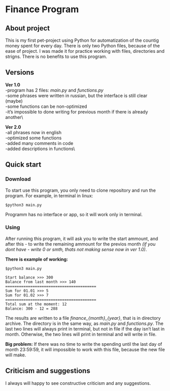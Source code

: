 # **Finance Program** 

## **About project** 
This is my first pet-project using Python for automatization of the countig money spent for every day. There is only two Python files, because of
the ease of project. 
I was made it for practice working with files, directories and strigns. There is no benefits to use this program. 

## **Versions**

**Ver 1.0**\
-program has 2 files: *main.py* and *functions.py*\
-some phrases were written in russian, but the interface is still clear (maybe)\
-some functions can be non-optimized\
-it’s impossible to done writing for previous month if there is already another\

**Ver 2.0**\
-all phrases now in english\
-optimized some functions\
-added many comments in code\
-added descriptions in functions\

## **Quick start** 

### Download 
To start use this program, you only need to clone repository and run the program. For example, in terminal in linux: 
```
$python3 main.py
```
Programm has no interface or app, so it will work only in terminal. 

### Using 
After running this program, it will ask you to write the start ammount, and after this - to write the remaining ammount for the previos month *(if
you dont have - write 0 or smth, thats not making sense now in ver 1.0)*.

**There is example of working:** 

```
$python3 main.py

Start balance >>> 300
Balance from last month >>> 140
========================================
Sum for 01.01 >>> 5
Sum for 01.02 >>> 7
========================================
Total sum at the moment: 12
Balance: 300 - 12 = 288
```

The results are written to a file *finance_{month}_{year}*, that is in directory archive. The directory is in the same way, as *main.py* and *functions.py*. The last two lines will always print in terminal, but not in file if the day isn’t last in month. Otherwise, the two lines will print in terminal and will write in file. 

**Big problem:**
If there was no time to write the spending until the last day of month 23:59:59, it will impossible to work with this file, because the
new file will make. 

## **Сriticism and suggestions** 
I always will happy to see constructive criticism and any suggestions.
